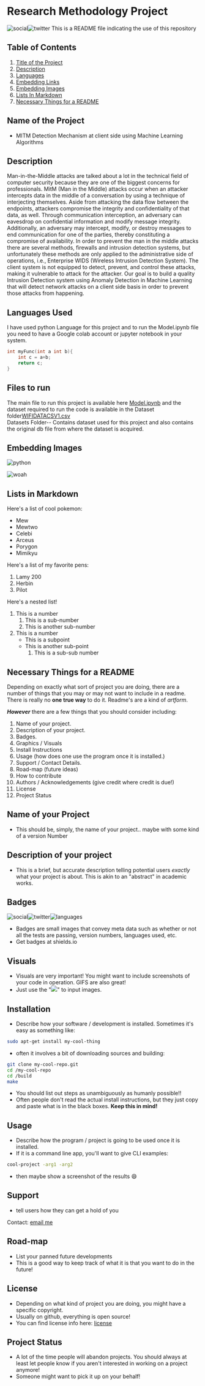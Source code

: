 # Research Methodology Project

![social](https://img.shields.io/github/followers/Maheshmuddunuru?style=social)![twitter](https://img.shields.io/twitter/follow/MaheshK71025493?style=social)
This is a README file indicating the use of this repository

## Table of Contents

1. [Title of the Project](#Name-of-the-Project)
2. [Description](#Description)
3. [Languages](#Languages-Used)
4. [Embedding Links](embedding-links)
5. [Embedding Images](#embedding-images)
6. [Lists In Markdown](#lists-in-markdown)
7. [Necessary Things for a README](#necessary-things-for-a-readme)

## Name of the Project

- MITM Detection Mechanism at client side using Machine Learning Algorithms

## Description
Man-in-the-Middle attacks are talked about a lot in the technical field of computer security because they are one of the biggest concerns for professionals. MitM (Man in the Middle) attacks occur when an attacker intercepts data in the middle of a conversation by using a technique of interjecting themselves. Aside from attacking the data flow between the endpoints, attackers compromise the integrity and confidentiality of that data, as well. Through communication interception, an adversary can eavesdrop on confidential information and modify message integrity. Additionally, an adversary may intercept, modify, or destroy messages to end communication for one of the parties, thereby constituting a compromise of availability. In order to prevent the man in the middle attacks there are several methods, firewalls and intrusion detection systems, but unfortunately these methods are only applied to the administrative side of operations, i.e., Enterprise WIDS (Wireless Intrusion Detection System). The client system is not equipped to detect, prevent, and control these attacks, making it vulnerable to attack for the attacker. Our goal is to build a quality Intrusion Detection system using Anomaly Detection in Machine Learning that will detect network attacks on a client side basis in order to prevent those attacks from happening.

## Languages Used

I have used python Language for this project and to run the Model.ipynb file you need to have a Google colab account or jupyter notebook in your system.
```cpp
int myFunc(int a int b){
    int c = a+b;
    return c;
}
```

## Files to run

The main file to run this project is available here [Model.ipynb](https://github.com/Maheshmuddunuru/MITM-Detection-Mechanism-at-client-side-using-Machine-Learning-Algorithms/blob/main/Model.ipynb) and the dataset required to run the code is available in the Dataset folder[WIFIDATACSV1.csv](https://github.com/Maheshmuddunuru/MITM-Detection-Mechanism-at-client-side-using-Machine-Learning-Algorithms/blob/main/Dataset/WIFIDATAcsv1.csv)
<br/>
Datasets Folder-- Contains dataset used for this project and also contains the original db file from where the dataset is acquired.

## Embedding Images

![python](img/python.png)

![woah](img/woah.gif)



## Lists in Markdown

Here's a list of cool pokemon:

- Mew
- Mewtwo
- Celebi
- Arceus
- Porygon
- Mimikyu

Here's a list of my favorite pens:

1. Lamy 200
2. Herbin
3. Pilot

Here's a nested list!

1. This is a number
   1. This is a sub-number
   2. This is another sub-number
2. This is a number
   - This is a subpoint
   - This is another sub-point
     1. This is a sub-sub number

## Necessary Things for a README

Depending on exactly what sort of project you are doing, there are a number of things that you may or may not want to include in a readme. There is really no **one true way** to do it. Readme's are a kind of _artform_.

*__However__* there are a few things that you should consider including:

1. Name of your project.
2. Description of your project.
3. Badges.
4. Graphics / Visuals
5. Install Instructions
6. Usage (how does one use the program once it is installed.)
7. Support / Contact Details.
8. Road-map (future ideas)
9. How to contribute
10. Authors / Acknowledgements (give credit where credit is due!)
11. License
12. Project Status

## Name of your Project

- This should be, simply, the name of your project.. maybe with some kind of a version Number

## Description of your project

- This is a brief, but accurate description telling potential users _exactly_ what your project is about. This is akin to an "abstract" in academic works. 

## Badges

![social](https://img.shields.io/github/followers/trevortomesh?style=social)![twitter](https://img.shields.io/twitter/follow/trevortomesh?style=social)![languages](https://img.shields.io/github/languages/count/trevortomesh/research-methods-class)

- Badges are small images that convey meta data such as whether or not all the tests are passing, version numbers, languages used, etc. 
- Get badges at shields.io

## Visuals

- Visuals are very important! You might want to include screenshots of your code in operation. GIFS are also great!
- Just use the "![ ]()" to input images.

## Installation 

- Describe how your software / development is installed. Sometimes it's easy as something like:

```bash
sudo apt-get install my-cool-thing
```

- often it involves a bit of  downloading sources and building:

```bash
git clone my-cool-repo.git
cd /my-cool-repo
cd /build
make
```

- You should list out steps as unambiguously as humanly possible!!
- Often people don't read the actual install instructions, but they just copy and paste what is in the black boxes. __Keep this in mind!__

## Usage

- Describe how the program / project is going to be used once it is installed. 
- If it is a command line app, you'll want to give CLI examples:

```bash
cool-project -arg1 -arg2
```

- then maybe show a screenshot of  the results :smile:

## Support

- tell users how they can get a hold of you

Contact: [email me](trevor.tomesh@gmail.com)

## Road-map

- List your panned future developments
- This is a good way to keep track of what it is that you want to do in the future!


## License

- Depending on what kind of project you are doing, you might have a specific copyright. 
- Usually on github, everything is open source!
- You can find license info here: [license](https://docs.github.com/en/github/creating-cloning-and-archiving-repositories/creating-a-repository-on-github/licensing-a-repository)
  
## Project Status

- A lot of the time people will abandon projects. You should always at least let people know if you aren't interested in working on a project anymore!
- Someone might want to pick it up on your behalf!

